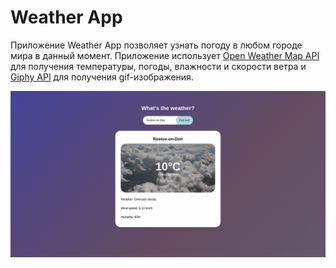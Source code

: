 # Weather App

Приложение Weather App позволяет узнать погоду в любом городе мира в данный момент. Приложение использует [Open Weather Map API](https://openweathermap.org/) для получения температуры, погоды, влажности и скорости ветра и [Giphy API](https://developers.giphy.com/) для получения gif-изображения.

![Screenshot](/images/screenshot.png)